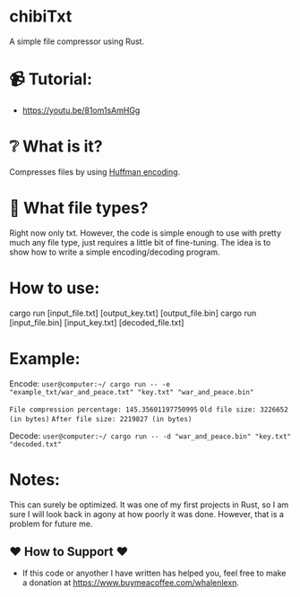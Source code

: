 # chibiTxt
A simple file compressor using Rust.

# 📹 Tutorial:
- https://youtu.be/81om1sAmHGg

# :grey_question: What is it?
Compresses files by using [Huffman encoding](https://en.wikipedia.org/wiki/Huffman_coding).

# :file_folder: What file types?
Right now only txt. However, the code is simple enough to use with pretty much any file type, just requires a little bit of fine-tuning. The idea is to show how to write a simple encoding/decoding program.

# How to use:
cargo run [input_file.txt] [output_key.txt] [output_file.bin]
cargo run [input_file.bin] [input_key.txt] [decoded_file.txt]

# Example:
Encode:
`user@computer:~/ cargo run -- -e "example_txt/war_and_peace.txt" "key.txt" "war_and_peace.bin"`

`File compression percentage: 145.35601197750995`
`Old file size: 3226652 (in bytes)`
`After file size: 2219827 (in bytes)`

Decode:
`user@computer:~/ cargo run -- -d "war_and_peace.bin" "key.txt" "decoded.txt"`

# Notes:
This can surely be optimized. It was one of my first projects in Rust, so I am sure I will look back in agony at how poorly it was done. However, that is a problem for future me.

## ❤️ How to Support ❤️
- If this code or anyother I have written has helped you, feel free to make a donation at https://www.buymeacoffee.com/whalenlexn.
